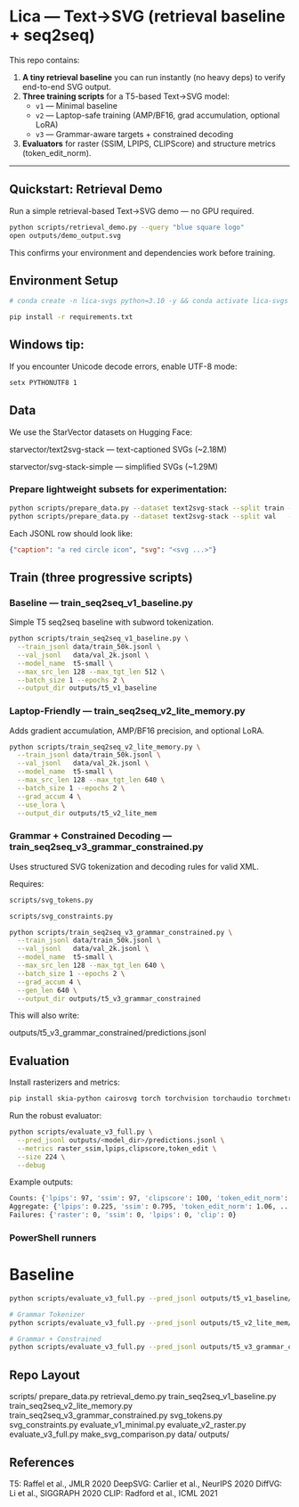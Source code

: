 # Lica — Text→SVG (retrieval baseline + seq2seq)

This repo contains:

1. **A tiny retrieval baseline** you can run instantly (no heavy deps) to verify end-to-end SVG output.  
2. **Three training scripts** for a T5-based Text→SVG model:  
   - `v1` — Minimal baseline  
   - `v2` — Laptop-safe training (AMP/BF16, grad accumulation, optional LoRA)  
   - `v3` — Grammar-aware targets + constrained decoding  
3. **Evaluators** for raster (SSIM, LPIPS, CLIPScore) and structure metrics (token_edit_norm).

---

## Quickstart: Retrieval Demo

Run a simple retrieval-based Text→SVG demo — no GPU required.

```bash
python scripts/retrieval_demo.py --query "blue square logo"
open outputs/demo_output.svg 
```
This confirms your environment and dependencies work before training.


## Environment Setup
```bash
# conda create -n lica-svgs python=3.10 -y && conda activate lica-svgs

pip install -r requirements.txt
```

## Windows tip:
If you encounter Unicode decode errors, enable UTF-8 mode:
```bash
setx PYTHONUTF8 1
```
## Data

We use the StarVector datasets
 on Hugging Face:

starvector/text2svg-stack — text-captioned SVGs (~2.18M)

starvector/svg-stack-simple — simplified SVGs (~1.29M)

### Prepare lightweight subsets for experimentation:
```bash
python scripts/prepare_data.py --dataset text2svg-stack --split train --sample 50000 --out data/train_50k.jsonl
python scripts/prepare_data.py --dataset text2svg-stack --split val   --sample 2000  --out data/val_2k.jsonl
```

Each JSONL row should look like:
```json
{"caption": "a red circle icon", "svg": "<svg ...>"}
```
## Train (three progressive scripts)
### Baseline — train_seq2seq_v1_baseline.py

Simple T5 seq2seq baseline with subword tokenization.
```bash
python scripts/train_seq2seq_v1_baseline.py \
  --train_jsonl data/train_50k.jsonl \
  --val_jsonl   data/val_2k.jsonl \
  --model_name  t5-small \
  --max_src_len 128 --max_tgt_len 512 \
  --batch_size 1 --epochs 2 \
  --output_dir outputs/t5_v1_baseline
```
### Laptop-Friendly — train_seq2seq_v2_lite_memory.py

Adds gradient accumulation, AMP/BF16 precision, and optional LoRA.
```bash
python scripts/train_seq2seq_v2_lite_memory.py \
  --train_jsonl data/train_50k.jsonl \
  --val_jsonl   data/val_2k.jsonl \
  --model_name  t5-small \
  --max_src_len 128 --max_tgt_len 640 \
  --batch_size 1 --epochs 2 \
  --grad_accum 4 \
  --use_lora \
  --output_dir outputs/t5_v2_lite_mem
```
### Grammar + Constrained Decoding — train_seq2seq_v3_grammar_constrained.py

Uses structured SVG tokenization and decoding rules for valid XML.

Requires:
```bash
scripts/svg_tokens.py

scripts/svg_constraints.py

python scripts/train_seq2seq_v3_grammar_constrained.py \
  --train_jsonl data/train_50k.jsonl \
  --val_jsonl   data/val_2k.jsonl \
  --model_name  t5-small \
  --max_src_len 128 --max_tgt_len 640 \
  --batch_size 1 --epochs 2 \
  --grad_accum 4 \
  --gen_len 640 \
  --output_dir outputs/t5_v3_grammar_constrained
```

This will also write:

outputs/t5_v3_grammar_constrained/predictions.jsonl
## Evaluation

Install rasterizers and metrics:
```bash
pip install skia-python cairosvg torch torchvision torchaudio torchmetrics lpips open-clip-torch pillow
```

Run the robust evaluator:
```bash
python scripts/evaluate_v3_full.py \
  --pred_jsonl outputs/<model_dir>/predictions.jsonl \
  --metrics raster_ssim,lpips,clipscore,token_edit \
  --size 224 \
  --debug
```

Example outputs:
```bash
Counts: {'lpips': 97, 'ssim': 97, 'clipscore': 100, 'token_edit_norm': 100, ...}
Aggregate: {'lpips': 0.225, 'ssim': 0.795, 'token_edit_norm': 1.06, ...}
Failures: {'raster': 0, 'ssim': 0, 'lpips': 0, 'clip': 0}
```
### PowerShell runners
# Baseline
```bash
python scripts/evaluate_v3_full.py --pred_jsonl outputs/t5_v1_baseline/predictions.jsonl --metrics raster_ssim,lpips,clipscore,token_edit --size 224 --debug

# Grammar Tokenizer
python scripts/evaluate_v3_full.py --pred_jsonl outputs/t5_v2_lite_mem/predictions.jsonl --metrics raster_ssim,lpips,clipscore,token_edit --size 224 --debug

# Grammar + Constrained
python scripts/evaluate_v3_full.py --pred_jsonl outputs/t5_v3_grammar_constrained/predictions.jsonl --metrics raster_ssim,lpips,clipscore,token_edit --size 224 --debug
```

## Repo Layout
scripts/
  prepare_data.py
  retrieval_demo.py
  train_seq2seq_v1_baseline.py
  train_seq2seq_v2_lite_memory.py
  train_seq2seq_v3_grammar_constrained.py
  svg_tokens.py
  svg_constraints.py
  evaluate_v1_minimal.py
  evaluate_v2_raster.py
  evaluate_v3_full.py
  make_svg_comparison.py
data/
outputs/

## References

T5: Raffel et al., JMLR 2020
DeepSVG: Carlier et al., NeurIPS 2020
DiffVG: Li et al., SIGGRAPH 2020
CLIP: Radford et al., ICML 2021
